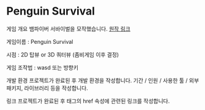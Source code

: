 # Penguin Survival

게임 개요
뱀파이버 서바이벌을 모작했습니다.
[원작 링크](https://store.steampowered.com/app/1794680/Vampire_Survivors/)

게임이름 : Penguin Survival

시점 : 2D 탑뷰 or 3D 쿼터뷰 (좀비게임 이후 결정)

게임 조작법 : wasd 또는 방향키

개발 환경
프로젝트가 완료된 후 개발 환경을 작성합니다. 기간 / 인원 / 사용한 툴 / 외부 패키지, 라이브러리 등을 작성합니다.

링크
프로젝트가 완료된 후 <a> 태그의 href 속성에 관련된 링크를 작성합니다.

